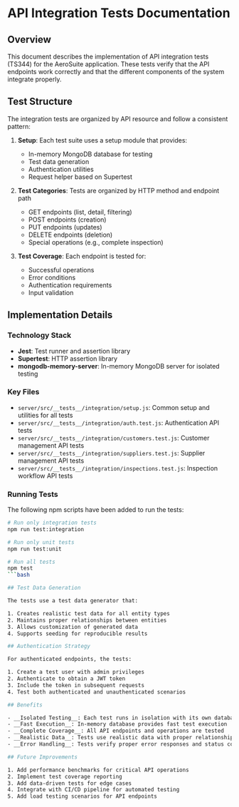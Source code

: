 # API Integration Tests Documentation

## Overview

This document describes the implementation of API integration tests (TS344) for the AeroSuite
application. These tests verify that the API endpoints work correctly and that the different
components of the system integrate properly.

## Test Structure

The integration tests are organized by API resource and follow a consistent pattern:

1. __Setup__: Each test suite uses a setup module that provides:
   - In-memory MongoDB database for testing
   - Test data generation
   - Authentication utilities
   - Request helper based on Supertest

2. __Test Categories__: Tests are organized by HTTP method and endpoint path
   - GET endpoints (list, detail, filtering)
   - POST endpoints (creation)
   - PUT endpoints (updates)
   - DELETE endpoints (deletion)
   - Special operations (e.g., complete inspection)

3. __Test Coverage__: Each endpoint is tested for:
   - Successful operations
   - Error conditions
   - Authentication requirements
   - Input validation

## Implementation Details

### Technology Stack

- __Jest__: Test runner and assertion library
- __Supertest__: HTTP assertion library
- __mongodb-memory-server__: In-memory MongoDB server for isolated testing

### Key Files

- `server/src/__tests__/integration/setup.js`: Common setup and utilities for all tests
- `server/src/__tests__/integration/auth.test.js`: Authentication API tests
- `server/src/__tests__/integration/customers.test.js`: Customer management API tests
- `server/src/__tests__/integration/suppliers.test.js`: Supplier management API tests
- `server/src/__tests__/integration/inspections.test.js`: Inspection workflow API tests

### Running Tests

The following npm scripts have been added to run the tests:

```bash
# Run only integration tests
npm run test:integration

# Run only unit tests
npm run test:unit

# Run all tests
npm test
```bash

## Test Data Generation

The tests use a test data generator that:

1. Creates realistic test data for all entity types
2. Maintains proper relationships between entities
3. Allows customization of generated data
4. Supports seeding for reproducible results

## Authentication Strategy

For authenticated endpoints, the tests:

1. Create a test user with admin privileges
2. Authenticate to obtain a JWT token
3. Include the token in subsequent requests
4. Test both authenticated and unauthenticated scenarios

## Benefits

- __Isolated Testing__: Each test runs in isolation with its own database
- __Fast Execution__: In-memory database provides fast test execution
- __Complete Coverage__: All API endpoints and operations are tested
- __Realistic Data__: Tests use realistic data with proper relationships
- __Error Handling__: Tests verify proper error responses and status codes

## Future Improvements

1. Add performance benchmarks for critical API operations
2. Implement test coverage reporting
3. Add data-driven tests for edge cases
4. Integrate with CI/CD pipeline for automated testing
5. Add load testing scenarios for API endpoints
